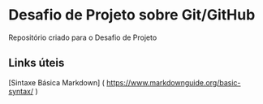 # Desafio de Projeto sobre Git/GitHub
Repositório criado para o Desafio de Projeto

## Links úteis 
[Sintaxe Básica Markdown] ( https://www.markdownguide.org/basic-syntax/ )
